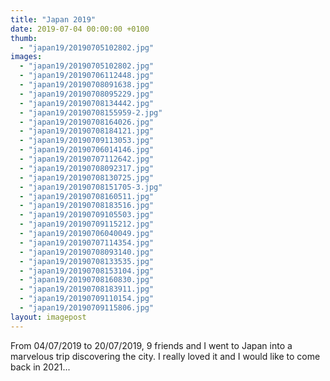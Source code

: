 ```yaml
---
title: "Japan 2019"
date: 2019-07-04 00:00:00 +0100
thumb: 
  - "japan19/20190705102802.jpg"
images: 
  - "japan19/20190705102802.jpg"
  - "japan19/20190706112448.jpg"
  - "japan19/20190708091638.jpg"
  - "japan19/20190708095229.jpg"
  - "japan19/20190708134442.jpg"
  - "japan19/20190708155959-2.jpg"
  - "japan19/20190708164026.jpg"
  - "japan19/20190708184121.jpg"
  - "japan19/20190709113053.jpg"
  - "japan19/20190706014146.jpg"
  - "japan19/20190707112642.jpg"
  - "japan19/20190708092317.jpg"
  - "japan19/20190708130725.jpg"
  - "japan19/20190708151705-3.jpg"
  - "japan19/20190708160511.jpg"
  - "japan19/20190708183516.jpg"
  - "japan19/20190709105503.jpg"
  - "japan19/20190709115212.jpg"
  - "japan19/20190706040049.jpg"
  - "japan19/20190707114354.jpg"
  - "japan19/20190708093140.jpg"
  - "japan19/20190708133535.jpg"
  - "japan19/20190708153104.jpg"
  - "japan19/20190708160830.jpg"
  - "japan19/20190708183911.jpg"
  - "japan19/20190709110154.jpg"
  - "japan19/20190709115806.jpg"
layout: imagepost
---
```


From 04/07/2019 to 20/07/2019, 9 friends and I went to Japan into a marvelous trip discovering the city. I really loved it and I would like to come back in 2021...

